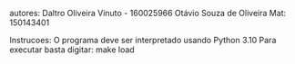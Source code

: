 autores:
	Daltro Oliveira Vinuto - 160025966
	Otávio Souza de Oliveira Mat: 150143401

Instrucoes:
	O programa deve ser interpretado usando Python 3.10
	Para executar basta digitar: make load

